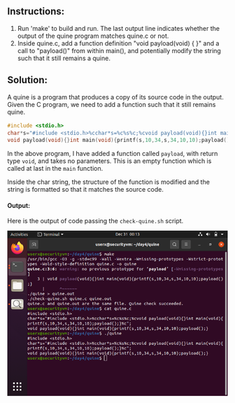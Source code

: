 ## Instructions:

1. Run 'make' to build and run. The last output line indicates whether the output of the quine program matches quine.c or not.
2. Inside quine.c, add a function definition "void payload(void) { }" and a call to "payload()" from within main(), and potentially modify the string such that it still remains a quine.

## Solution:

A quine is a program that produces a copy of its source code in the output. Given the C program, we need to add a function such that it still remains quine.

```C
#include <stdio.h>
char*s="#include <stdio.h>%cchar*s=%c%s%c;%cvoid payload(void){}int main(void){printf(s,10,34,s,34,10,10);payload();}%c";
void payload(void){}int main(void){printf(s,10,34,s,34,10,10);payload();}
```

In the above program, I have added a function called `payload`, with return type `void`, and takes no parameters. This is an empty function which is called at last in the `main` function.

Inside the char string, the structure of the function is modified and the string is formatted so that it matches the source code.

#### Output:

Here is the output of code passing the `check-quine.sh` script.

![Check-quine](https://raw.githubusercontent.com/justan00b91/WSS22-IITD/main/day4/quine/Screenshots/Quine-check.png)
